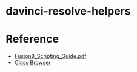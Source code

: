 # davinci-resolve-helpers
 
# Reference
- [Fusion8_Scripting_Guide.pdf](https://documents.blackmagicdesign.com/UserManuals/Fusion8_Scripting_Guide.pdf)
- [Class Browser](https://www.steakunderwater.com/wesuckless/viewtopic.php?t=4107)
